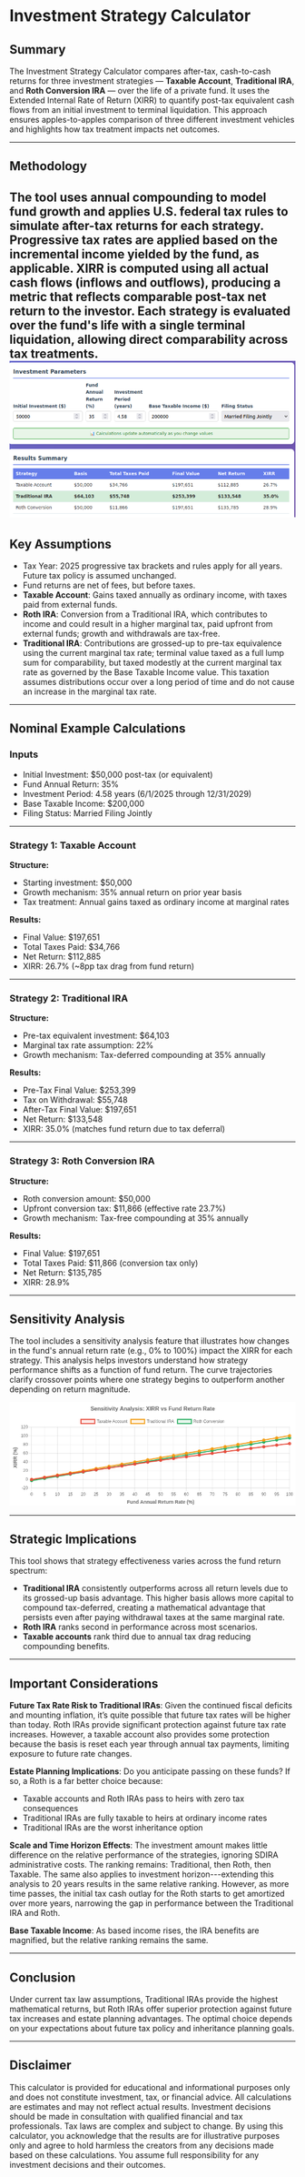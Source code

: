 
# Investment Strategy Calculator

## Summary

The Investment Strategy Calculator compares after-tax, cash-to-cash returns for three investment strategies — **Taxable Account**, **Traditional IRA**, and **Roth Conversion IRA** — over the life of a private fund. It uses the Extended Internal Rate of Return (XIRR) to quantify post-tax equivalent cash flows from an initial investment to terminal liquidation. This approach ensures apples-to-apples comparison of three different investment vehicles and highlights how tax treatment impacts net outcomes.

---

## Methodology

The tool uses annual compounding to model fund growth and applies U.S. federal tax rules to simulate after-tax returns for each strategy. Progressive tax rates are applied based on the incremental income yielded by the fund, as applicable. XIRR is computed using all actual cash flows (inflows and outflows), producing a metric that reflects comparable post-tax net return to the investor. Each strategy is evaluated over the fund's life with a single terminal liquidation, allowing direct comparability across tax treatments.
![Results Summary](images/results_summary.png)
---

## Key Assumptions

- Tax Year: 2025 progressive tax brackets and rules apply for all years. Future tax policy is assumed unchanged.
- Fund returns are net of fees, but before taxes.
- **Taxable Account**: Gains taxed annually as ordinary income, with taxes paid from external funds.
- **Roth IRA**: Conversion from a Traditional IRA, which contributes to income and could result in a higher marginal tax, paid upfront from external funds; growth and withdrawals are tax-free.
- **Traditional IRA**: Contributions are grossed-up to pre-tax equivalence using the current marginal tax rate; terminal value taxed as a full lump sum for comparability, but taxed modestly at the current marginal tax rate as governed by the Base Taxable Income value. This taxation assumes distributions occur over a long period of time and do not cause an increase in the marginal tax rate.

---

## Nominal Example Calculations

### Inputs

- Initial Investment: $50,000 post-tax (or equivalent)
- Fund Annual Return: 35%
- Investment Period: 4.58 years (6/1/2025 through 12/31/2029)
- Base Taxable Income: $200,000
- Filing Status: Married Filing Jointly

---

### Strategy 1: Taxable Account

**Structure:**
- Starting investment: $50,000
- Growth mechanism: 35% annual return on prior year basis
- Tax treatment: Annual gains taxed as ordinary income at marginal rates

**Results:**
- Final Value: $197,651
- Total Taxes Paid: $34,766
- Net Return: $112,885
- XIRR: 26.7% (~8pp tax drag from fund return)

---

### Strategy 2: Traditional IRA

**Structure:**
- Pre-tax equivalent investment: $64,103
- Marginal tax rate assumption: 22%
- Growth mechanism: Tax-deferred compounding at 35% annually

**Results:**
- Pre-Tax Final Value: $253,399
- Tax on Withdrawal: $55,748
- After-Tax Final Value: $197,651
- Net Return: $133,548
- XIRR: 35.0% (matches fund return due to tax deferral)

---

### Strategy 3: Roth Conversion IRA

**Structure:**
- Roth conversion amount: $50,000
- Upfront conversion tax: $11,866 (effective rate 23.7%)
- Growth mechanism: Tax-free compounding at 35% annually

**Results:**
- Final Value: $197,651
- Total Taxes Paid: $11,866 (conversion tax only)
- Net Return: $135,785
- XIRR: 28.9%

---

## Sensitivity Analysis

The tool includes a sensitivity analysis feature that illustrates how changes in the fund's annual return rate (e.g., 0% to 100%) impact the XIRR for each strategy. This analysis helps investors understand how strategy performance shifts as a function of fund return. The curve trajectories clarify crossover points where one strategy begins to outperform another depending on return magnitude.

![XIRR Sensitivity Chart](images/xirr_sensitivity_chart.png)

---

## Strategic Implications

This tool shows that strategy effectiveness varies across the fund return spectrum:

- **Traditional IRA** consistently outperforms across all return levels due to its grossed-up basis advantage. This higher basis allows more capital to compound tax-deferred, creating a mathematical advantage that persists even after paying withdrawal taxes at the same marginal rate.
- **Roth IRA** ranks second in performance across most scenarios.
- **Taxable accounts** rank third due to annual tax drag reducing compounding benefits.

---

## Important Considerations

**Future Tax Rate Risk to Traditional IRAs**: Given the continued fiscal deficits and mounting inflation, it’s quite possible that future tax rates will be higher than today. Roth IRAs provide significant protection against future tax rate increases. However, a taxable account also provides some protection because the basis is reset each year through annual tax payments, limiting exposure to future rate changes.

**Estate Planning Implications**: Do you anticipate passing on these funds? If so, a Roth is a far better choice because:
- Taxable accounts and Roth IRAs pass to heirs with zero tax consequences
- Traditional IRAs are fully taxable to heirs at ordinary income rates
- Traditional IRAs are the worst inheritance option

**Scale and Time Horizon Effects**: The investment amount makes little difference on the relative performance of the strategies, ignoring SDIRA administrative costs. The ranking remains: Traditional, then Roth, then Taxable. The same also applies to investment horizon---extending this analysis to 20 years results in the same relative ranking. However, as more time passes, the initial tax cash outlay for the Roth starts to get amortized over more years, narrowing the gap in performance between the Traditional IRA and Roth.

**Base Taxable Income**: As based income rises, the IRA benefits are magnified, but the relative ranking remains the same.

---

## Conclusion

Under current tax law assumptions, Traditional IRAs provide the highest mathematical returns, but Roth IRAs offer superior protection against future tax increases and estate planning advantages. The optimal choice depends on your expectations about future tax policy and inheritance planning goals.

---

## Disclaimer

This calculator is provided for educational and informational purposes only and does not constitute investment, tax, or financial advice. All calculations are estimates and may not reflect actual results. Investment decisions should be made in consultation with qualified financial and tax professionals. Tax laws are complex and subject to change. By using this calculator, you acknowledge that the results are for illustrative purposes only and agree to hold harmless the creators from any decisions made based on these calculations. You assume full responsibility for any investment decisions and their outcomes.
